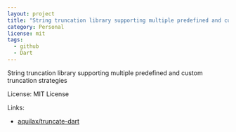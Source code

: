 ```yaml
---
layout: project
title: "String truncation library supporting multiple predefined and custom truncation strategies"
category: Personal
license: mit
tags:
  - github
  - Dart
---
```


String truncation library supporting multiple predefined and custom truncation strategies

License: MIT License

Links:

* [aquilax/truncate-dart](https://github.com/aquilax/truncate-dart)

